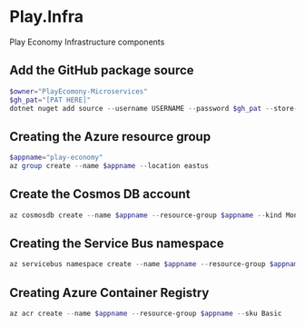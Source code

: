 # Play.Infra

Play Economy Infrastructure components

## Add the GitHub package source

```powershell
$owner="PlayEcomony-Microservices"
$gh_pat="[PAT HERE]"
dotnet nuget add source --username USERNAME --password $gh_pat --store-password-in-clear-text --name github "https://nuget.pkg.github.com/$owner/index.json"
```

## Creating the Azure resource group

```powershell
$appname="play-economy"
az group create --name $appname --location eastus
```

## Create the Cosmos DB account

```powershell
az cosmosdb create --name $appname --resource-group $appname --kind MongoDB --enable-free-tier
```

## Creating the Service Bus namespace

```powershell
az servicebus namespace create --name $appname --resource-group $appname --sku Standard
```

## Creating Azure Container Registry

```powershell
az acr create --name $appname --resource-group $appname --sku Basic
```
